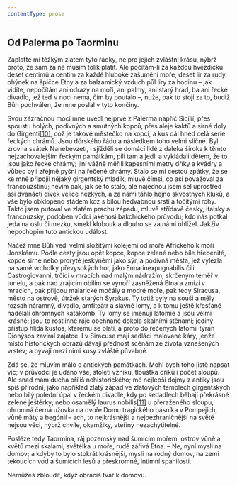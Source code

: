 ```yaml
---
contentType: prose
---
```


## Od Palerma po Taorminu

Zaplaťte mi těžkým zlatem tyto řádky, ne pro jejich zvláštní krásu, nýbrž proto, že sám za ně musím tolik platit. Ale počítám-li za každou hvězdičku deset centimů a centim za každé hluboké zašumění moře, deset lir za rudý ohýnek na špičce Etny a za balzamický vzduch půl liry za hodinu – jak vidíte, nepočítám ani odrazy na moři, ani palmy, ani starý hrad, ba ani řecké divadlo, jež teď v noci nemá, čím by poutalo –, nuže, pak to stojí za to, budiž Bůh pochválen, že mne poslal v tyto končiny.

Svou zázračnou mocí mne uvedl nejprve z Palerma napříč Sicílií, přes spoustu holých, podivných a smutných kopců, přes aleje kaktů a sirné doly do Girgenti[\[10\]](./resources/undefined), což je takové městečko na kopci, a kus dál hned celá série řeckých chrámů. Jsou dórského řádu a následkem toho velmi sličné. Byl zrovna svátek Nanebevzetí, i sjížděli se domácí lidé z daleka široka k těmto nejzachovalejším řeckým památkám, pili tam a jedli a vykládali dětem, že to jsou jako řecké chrámy; jiní vážně měřili kapesními metry dříky a kvádry a vůbec byli zřejmě pyšni na řečené chrámy. Stalo se mi cestou zpátky, že se ke mně připojil nějaký girgentský mladík, mluvě čímsi, co asi považoval za francouzštinu; nevím pak, jak se to stalo, ale najednou jsem šel uprostřed asi dvanácti dívek velice hezkých, a za námi táhlo hejno skvostných kluků, a vše bylo obklopeno stádem koz s bílou hedvábnou srstí a točitými rohy. Takto jsem putoval ve zlatém prachu západu, mluvě střídavě česky, italsky a francouzsky, podoben vůdci jakéhosi bakchického průvodu; kdo nás potkal jeda na oslu či mezku, smekl klobouk a dlouho se za námi ohlížel. Jakživ nepochopím tuto antickou událost.

Načež mne Bůh vedl velmi složitými kolejemi od moře Afrického k moři Jónskému. Podle cesty jsou opět kopce, kopce zelené nebo bíle hřebenité, kopce sirné nebo proryté jeskyněmi jako sýr, a podivná města, jež vylezla na samé vrcholky převysokých hor, jako Enna inexpugnabilis čili Castrogiovanni, trčící v mracích nad malým nádražím, skrčeným téměř v tunelu, a pak nad zrajícím obilím se vynoří zasněžená Etna a zmizí v mracích, pak přijdou malarické močály a modré moře, pak tedy Siracusa, město na ostrově, útržek starých Syrakus. Ty totiž byly na souši a měly rozsah náramný, divadlo, amfiteátr a slavné lomy, a k tomu ještě křesťané nadělali ohromných katakomb. Ty lomy se jmenují latomie a jsou velmi krásné; jsou to rostlinné ráje obehnané dokola skalními stěnami; jediný přístup hlídá kustos, kterému se platí, a proto do řečených latomií tyran Dionýsos zavíral zajatce. I v Siracuse mají sedláci malované káry, jenže místo historických obrazů dávají přednost scénám ze života vznešených vrstev; a bývají mezi nimi kusy zvláště půvabné.

Zdá se, že mluvím málo o antických památkách. Mohl bych toho jistě napsat víc; v průvodci je udáno vše, století vzniku, tloušťka dříků i počet sloupů. Ale snad mám ducha příliš nehistorického; mé nejlepší dojmy z antiky jsou spíš přírodní, jako například zlatý západ ve zlatových templech girgentských nebo bílý polední úpal v řeckém divadle, kdy po sedadlech běhají překrásné zelené ještěrky; nebo osamělý laurus nobilis[\[11\]](./resources/undefined) u přeraženého sloupu, ohromná černá užovka na dvoře Domu tragického básníka v Pompejích, vůně máty a begónií – ach, to nejkrásnější a nejbezhraničnější na světě nejsou věci, nýbrž chvíle, okamžiky, vteřiny nezachytitelné.

Posléze tedy Taormina, ráj pozemský nad šumícím mořem, ostrov vůně a květů mezi skalami, světélka u moře, rudě zářivá Etna. – Ne, nyní mysli na domov; a kdyby to bylo stokrát krásnější, mysli na rodný domov, na zemi tekoucích vod a šumících lesů a přeskromné, intimní spanilosti.

Nemůžeš zbloudit, když obracíš tvář k domovu.
